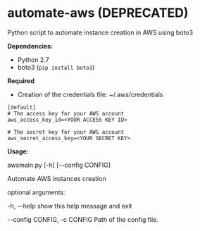 # automate-aws (DEPRECATED)
Python script to automate instance creation in AWS using boto3

**Dependencies:**
- Python 2.7
- boto3 (`pip install boto3`)
 
**Required**
- Creation of the credentials file: ~/.aws/credentials

```
[default]
# The access key for your AWS account
aws_access_key_id=<YOUR ACCESS KEY ID>

# The secret key for your AWS account
aws_secret_access_key=<YOUR SECRET KEY>
```
    
**Usage:**

awsmain.py [-h] [--config CONFIG]

Automate AWS instances creation

optional arguments:

  -h, --help            show this help message and exit

  --config CONFIG, -c CONFIG
                        Path of the config file.

